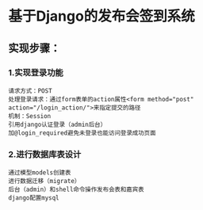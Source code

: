 # 基于Django的发布会签到系统
## 实现步骤：
###  1.实现登录功能
    请求方式：POST
    处理登录请求：通过form表单的action属性<form method="post" action="/login_action/">来指定提交的路径
    机制：Session
    引用django认证登录（admin后台）
    加@login_required避免未登录也能访问登录成功页面
### 2.进行数据库表设计
    通过模型models创建表
    进行数据迁移（migrate）
    后台（admin）和shell命令操作发布会表和嘉宾表
    django配置mysql
